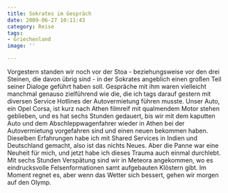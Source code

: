 ```yaml
---
title: Sokrates im Gespräch
date: 2009-06-27 10:11:43
category: Reise
tags:
- Griechenland
image: ''

---
```


Vorgestern standen wir noch vor der Stoa - beziehungsweise vor den drei Steinen, die davon übrig sind - in der Sokrates angeblich einen großen Teil seiner Dialoge geführt haben soll. Gespräche mit ihm waren vielleicht manchmal genauso zielführend wie die, die ich tags darauf gestern mit diversen Service Hotlines der Autovermietung führen musste. Unser Auto, ein Opel Corsa, ist kurz nach Athen filmreif mit qualmendem Motor stehen geblieben, und es hat sechs Stunden gedauert, bis wir mit dem kaputten Auto und dem Abschleppwagenfahrer wieder in Athen bei der Autovermietung vorgefahren sind und einen neuen bekommen haben. Dieselben Erfahrungen habe ich mit Shared Services in Indien und Deutschland gemacht, also ist das nichts Neues. Aber die Panne war eine Neuheit für mich, und jetzt habe ich dieses Trauma auch einmal durchlebt.  
Mit sechs Stunden Verspätung sind wir in Meteora angekommen, wo es eindrucksvolle Felsenformationen samt aufgebauten Klöstern gibt. Im Moment regnet es, aber wenn das Wetter sich bessert, gehen wir morgen auf den Olymp.
